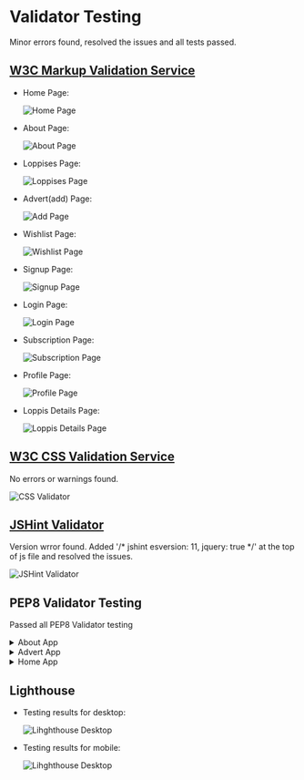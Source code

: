 # Validator Testing
Minor errors found, resolved the issues and all tests passed.

## [W3C Markup Validation Service](https://validator.w3.org/)
* Home Page:

    ![Home Page](/documentation/html-home.png)

* About Page: 

    ![About Page](/documentation/html-about.png)

* Loppises Page: 

    ![Loppises Page](/documentation/html-loppises.png)

* Advert(add) Page: 

    ![Add Page](/documentation/html-advert.png)

* Wishlist Page: 

    ![Wishlist Page](/documentation/html-wishlist.png)

* Signup Page: 

    ![Signup Page](/documentation/html-signup.png)

* Login Page: 

    ![Login Page](/documentation/html-login.png)

* Subscription Page: 

    ![Subscription Page](/documentation/html-subscription.png)

* Profile Page: 

    ![Profile Page](/documentation/html-profile.png)

* Loppis Details Page: 

    ![Loppis Details Page](/documentation/html-loppis-details.png)

## [W3C CSS Validation Service](https://jigsaw.w3.org/css-validator/)
No errors or warnings found.

![CSS Validator](/documentation/css-validator.png)

## [JSHint Validator](https://jshint.com/)
Version wrror found. Added '/* jshint esversion: 11, jquery: true */' at the top of js file and resolved the issues.

![JSHint Validator](/documentation/jshint.png)

## PEP8 Validator Testing
Passed all PEP8 Validator testing

<details>
<summary>About App</summary>

Python files  | PEP8 result
------------- | -------------
apps.py       | ![About app apps.py file](/documentation/pep8-about-apps.png)
urls.py       | ![About app urls file](/documentation/pep8-about-urls.png)
views.py      | ![About app views file](/documentation/pep8-about-views.png)

</details>

<details>
<summary>Advert App</summary>

Python files  | PEP8 result
------------- | -------------
apps.py       | ![Advert app apps.py file](/documentation/pep8-advert-apps.png)
forms.py      | ![Advert app urls file](/documentation/pep8-advert-forms.png)
models.py     | ![Advert app urls file](/documentation/pep8-advert-models.png)
urls.py       | ![Advert app urls file](/documentation/pep8-advert-urls.png)
views.py      | ![Advert app views file](/documentation/pep8-advert-views.png)

</details>

<details>
<summary>Home App</summary>

Python files  | PEP8 result
------------- | -------------
apps.py       | ![Home app apps.py file](/documentation/pep8-home-apps.png)
urls.py       | ![Home app urls file](/documentation/pep8-home-urls.png)
views.py      | ![Home app views file](/documentation/pep8-home-views.png)

</details>

## Lighthouse
* Testing results for desktop:

    ![Lihghthouse Desktop](/documentation/lighthouse-desktop.png)

* Testing results for mobile:

    ![Lihghthouse Desktop](/documentation/lighthouse-mobile.png)

